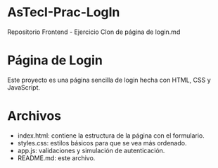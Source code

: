 # AsTecI-Prac-LogIn
Repositorio Frontend - Ejercicio Clon de página de login.md
# Página de Login
Este proyecto es una página sencilla de login hecha con HTML, CSS y JavaScript.  

# Archivos
- index.html: contiene la estructura de la página con el formulario.
- styles.css: estilos básicos para que se vea más ordenado.
- app.js: validaciones y simulación de autenticación.
- README.md: este archivo.
